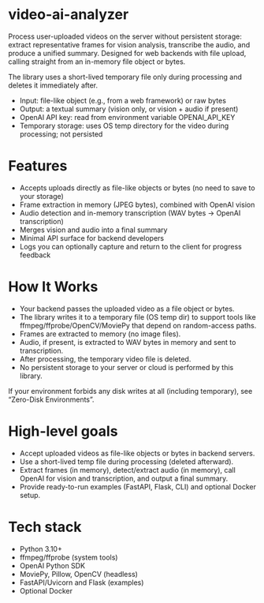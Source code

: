 # video-ai-analyzer
Process user-uploaded videos on the server without persistent storage: extract representative frames for vision analysis, transcribe the audio, and produce a unified summary. Designed for web backends with file upload, calling straight from an in-memory file object or bytes.

The library uses a short-lived temporary file only during processing and deletes it immediately after.

- Input: file-like object (e.g., from a web framework) or raw bytes
- Output: a textual summary (vision only, or vision + audio if present)
- OpenAI API key: read from environment variable OPENAI_API_KEY
- Temporary storage: uses OS temp directory for the video during processing; not persisted

# Features
- Accepts uploads directly as file-like objects or bytes (no need to save to your storage)
- Frame extraction in memory (JPEG bytes), combined with OpenAI vision
- Audio detection and in-memory transcription (WAV bytes -> OpenAI transcription)
- Merges vision and audio into a final summary
- Minimal API surface for backend developers
- Logs you can optionally capture and return to the client for progress feedback

# How It Works
- Your backend passes the uploaded video as a file object or bytes.
- The library writes it to a temporary file (OS temp dir) to support tools like ffmpeg/ffprobe/OpenCV/MoviePy that depend on random-access paths.
- Frames are extracted to memory (no image files).
- Audio, if present, is extracted to WAV bytes in memory and sent to transcription.
- After processing, the temporary video file is deleted.
- No persistent storage to your server or cloud is performed by this library.

If your environment forbids any disk writes at all (including temporary), see “Zero-Disk Environments”.

# High-level goals
- Accept uploaded videos as file-like objects or bytes in backend servers.
- Use a short-lived temp file during processing (deleted afterward).
- Extract frames (in memory), detect/extract audio (in memory), call OpenAI for vision and transcription, and output a final summary.
- Provide ready-to-run examples (FastAPI, Flask, CLI) and optional Docker setup.

# Tech stack
- Python 3.10+
- ffmpeg/ffprobe (system tools)
- OpenAI Python SDK
- MoviePy, Pillow, OpenCV (headless)
- FastAPI/Uvicorn and Flask (examples)
- Optional Docker

